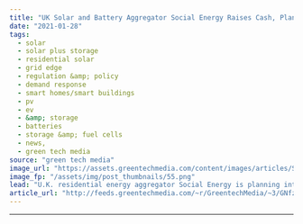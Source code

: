 ```yaml
---
title: "UK Solar and Battery Aggregator Social Energy Raises Cash, Plans Expansion"
date: "2021-01-28"
tags: 
  - solar
  - solar plus storage 
  - residential solar
  - grid edge
  - regulation &amp; policy
  - demand response
  - smart homes/smart buildings
  - pv
  - ev
  - &amp; storage
  - batteries
  - storage &amp; fuel cells
  - news,
  - green tech media
source: "green tech media"
image_url: "https://assets.greentechmedia.com/content/images/articles/Social_Energy_battery_home_skyline_XL.jpeg"
image_fp: "/assets/img/post_thumbnails/55.png"
lead: "U.K. residential energy aggregator Social Energy is planning international expansion after gaining multimillion-dollar backing from U.S. alternative investment manager CarVal Investors. The parties have not disclosed the amount involved beyond saying ..."
article_url: "http://feeds.greentechmedia.com/~r/GreentechMedia/~3/GNfz7ncJgHU/u.k-distributed-energy-aggregator-social-energy-raises-cash-plans-expansion"
---
```


---
